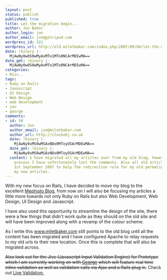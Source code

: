 ```yaml
---
layout: post
status: publish
published: true
title: Let the migration begin...
author: Jon Baker
author_login: jon
author_email: jon@gotripod.com
wordpress_id: 321
wordpress_url: http://old.miletbaker.com/index.php/2007/09/04/let-the-migration-begin/
date: !binary |-
  MjAwNy0wOS0wMyAxMTo1MTo0NCArMDIwMA==
date_gmt: !binary |-
  MjAwNy0wOS0wMyAxMTo1MTo0NCArMDIwMA==
categories:
- Misc..
tags:
- Ruby on Rails
- Javascript
- UI Design
- Web Design
- web development
- jon
- george
comments:
- id: 50
  author: Jon
  author_email: jon@miletbaker.com
  author_url: http://clockobj.co.uk
  date: !binary |-
    MjAwNy0xMS0wMSAxNDo0MToyOSArMDEwMA==
  date_gmt: !binary |-
    MjAwNy0xMS0wMSAxNDo0MToyOSArMDEwMA==
  content: I have migrated all my articles over from my old blog, however, in the
    process I have unfortunately lost the comments. Also all old articles are dated
    1st September 2007 to help the redirection rule for my old permalinks to find
    my new articles.
---
```

<p>With my new focus on Rails, I have decided to move my blog to the excellent <a href="http://mephistoblog.com/">Mephisto Blog</a>, from now on I will also be focusing my articles a little more towards not only Ruby on Rails but also Web Development, Web Design, UI Design and Javascript.</p>
<p>I have also used this opportunity to streamline the design of the site, there were a few things that didn't work quite as they should on the old site and will have been improved along with a revamp of the colour scheme.</p>
<p>As I write this <a href="http://www.miletbaker.com">www.miletbaker.com</a> still points to the old blog until all the content has been migrated and I have configured Apache to relay requests to my old urls to their new location. Once this is complete that will also be migrated across.</p>
<p><strike>Also look out for the Jive (Javascript Input Validation Engine) for Prototype which I am currently working on with <a href="http://lifeonrails.org">George</a> which will feature real time inline validation as well as validation calls via Ajax and a Rails plug in.</strike> Check out <a href="http://www.livevalidation.com/" target="_blank">Live Validation.</a></p>
<p><img src="http://feeds.feedburner.com/~r/miletbaker/~4/152138128" height="1" width="1" /></p>
